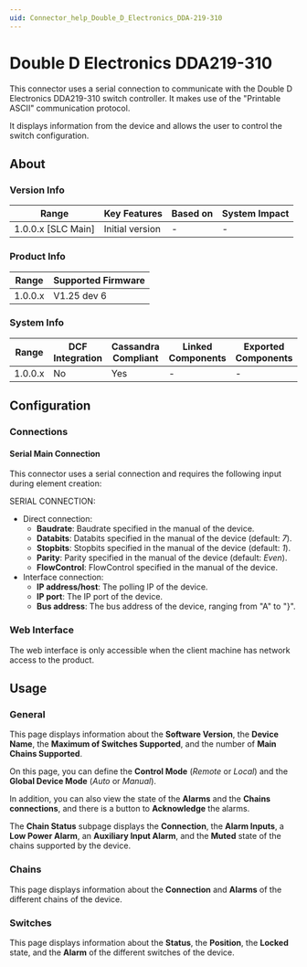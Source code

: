 ```yaml
---
uid: Connector_help_Double_D_Electronics_DDA-219-310
---
```


# Double D Electronics DDA219-310

This connector uses a serial connection to communicate with the Double D Electronics DDA219-310 switch controller. It makes use of the "Printable ASCII" communication protocol.

It displays information from the device and allows the user to control the switch configuration.

## About

### Version Info

| Range                | Key Features     | Based on     | System Impact     |
|----------------------|------------------|--------------|-------------------|
| 1.0.0.x [SLC Main]   | Initial version  | -            | -                 |

### Product Info

| Range     | Supported Firmware     |
|-----------|------------------------|
| 1.0.0.x   | V1.25 dev 6            |

### System Info

| Range     | DCF Integration     | Cassandra Compliant     | Linked Components     | Exported Components     |
|-----------|---------------------|-------------------------|-----------------------|-------------------------|
| 1.0.0.x   | No                  | Yes                     | -                     | -                       |

## Configuration

### Connections

#### Serial Main Connection

This connector uses a serial connection and requires the following input during element creation:

SERIAL CONNECTION:

- Direct connection:
  - **Baudrate**: Baudrate specified in the manual of the device.
  - **Databits**: Databits specified in the manual of the device (default: *7*).
  - **Stopbits**: Stopbits specified in the manual of the device (default: *1*).
  - **Parity**: Parity specified in the manual of the device (default: *Even*).
  - **FlowControl**: FlowControl specified in the manual of the device.
- Interface connection:
  - **IP address/host**: The polling IP of the device.
  - **IP port**: The IP port of the device.
  - **Bus address**: The bus address of the device, ranging from "A" to "}".

### Web Interface

The web interface is only accessible when the client machine has network access to the product.

## Usage

### General

This page displays information about the **Software Version**, the **Device Name**, the **Maximum of Switches Supported**, and the number of **Main Chains Supported**.

On this page, you can define the **Control Mode** (*Remote* or *Local*) and the **Global Device Mode** (*Auto* or *Manual*).

In addition, you can also view the state of the **Alarms** and the **Chains connections**, and there is a button to **Acknowledge** the alarms.

The **Chain Status** subpage displays the **Connection**, the **Alarm Inputs**, a **Low Power Alarm**, an **Auxiliary Input Alarm**, and the **Muted** state of the chains supported by the device.

### Chains

This page displays information about the **Connection** and **Alarms** of the different chains of the device.

### Switches

This page displays information about the **Status**, the **Position**, the **Locked** state, and the **Alarm** of the different switches of the device.
